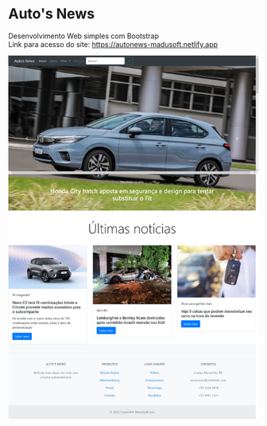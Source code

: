 # Auto's News
Desenvolvimento Web simples com Bootstrap <br>
Link para acesso do site: https://autonews-madusoft.netlify.app
<div align="center"><img src="https://github.com/mariaeqp/auto_news/blob/main/Auto's%20News_page-0001.jpg">
